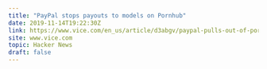 ```yaml
---
title: "PayPal stops payouts to models on Pornhub"
date: 2019-11-14T19:22:30Z
link: https://www.vice.com/en_us/article/d3abgv/paypal-pulls-out-of-pornhub-payments?utm_medium=RSS&utm_source=hune
site: www.vice.com
topic: Hacker News
draft: false
---
```

